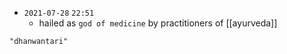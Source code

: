 - `2021-07-28`  `22:51`
	- hailed as `god of medicine` by practitioners of [[ayurveda]]

```query
"dhanwantari"
```